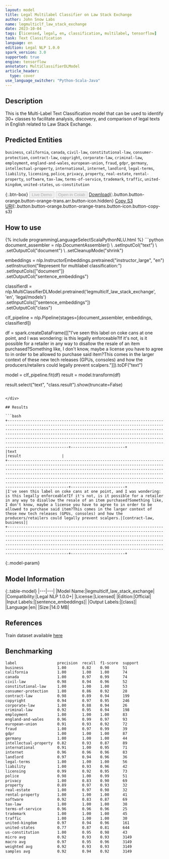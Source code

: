 ```yaml
---
layout: model
title: Legal Multilabel Classifier on Law Stack Exchange
author: John Snow Labs
name: legmulticlf_law_stack_exchange
date: 2023-10-04
tags: [licensed, legal, en, classification, multilabel, tensorflow]
task: Text Classification
language: en
edition: Legal NLP 1.0.0
spark_version: 3.0
supported: true
engine: tensorflow
annotator: MultiClassifierDLModel
article_header:
  type: cover
use_language_switcher: "Python-Scala-Java"
---
```


## Description

This is the Multi-Label Text Classification model that can be used to identify 30+ classes to facilitate analysis, discovery, and comparison of legal texts in English related to Law Stack Exchange.

## Predicted Entities

`business`, `california`, `canada`, `civil-law`, `constitutional-law`, `consumer-protection`, `contract-law`, `copyright`, `corporate-law`, `criminal-law`, `employment`, `england-and-wales`, `european-union`, `fraud`, `gdpr`, `germany`, `intellectual-property`, `international`, `internet`, `landlord`, `legal-terms`, `liability`, `licensing`, `police`, `privacy`, `property`, `real-estate`, `rental-property`, `software`, `tax-law`, `terms-of-service`, `trademark`, `traffic`, `united-kingdom`, `united-states`, `us-constitution`

{:.btn-box}
<button class="button button-orange" disabled>Live Demo</button>
<button class="button button-orange" disabled>Open in Colab</button>
[Download](https://s3.amazonaws.com/auxdata.johnsnowlabs.com/legal/models/legmulticlf_law_stack_exchange_en_1.0.0_3.0_1696431033425.zip){:.button.button-orange.button-orange-trans.arr.button-icon.hidden}
[Copy S3 URI](s3://auxdata.johnsnowlabs.com/legal/models/legmulticlf_law_stack_exchange_en_1.0.0_3.0_1696431033425.zip){:.button.button-orange.button-orange-trans.button-icon.button-copy-s3}

## How to use



<div class="tabs-box" markdown="1">
{% include programmingLanguageSelectScalaPythonNLU.html %}
```python
document_assembler = nlp.DocumentAssembler() \
    .setInputCol("text") \
    .setOutputCol("document") \
    .setCleanupMode("shrink")

embeddings = nlp.InstructorEmbeddings.pretrained("instructor_large", "en") \
    .setInstruction("Represent for multilabel classification:") \
    .setInputCols(["document"]) \
    .setOutputCol("sentence_embeddings")

classifierdl = nlp.MultiClassifierDLModel.pretrained('legmulticlf_law_stack_exchange', 'en', 'legal/models') \
    .setInputCols(["sentence_embeddings"])\
    .setOutputCol("class")

  
clf_pipeline = nlp.Pipeline(stages=[document_assembler, 
                                    embeddings, 
                                    classifierdl])

df = spark.createDataFrame([["I've seen this label on coke cans at one point, and I was wondering: is this legally enforceable?If it's not, is it possible for a retailer in any way to disallow the resale of an item purchased?Something like, I don't know, maybe a license you have to agree to in order to be allowed to purchase said item?This comes in the larger context of these new tech releases (GPUs, consoles) and how the producers/retailers could legally prevent scalpers."]]).toDF("text")

model = clf_pipeline.fit(df)
result = model.transform(df)

result.select("text", "class.result").show(truncate=False)
```

</div>

## Results

```bash
+---------------------------------------------------------------------------------------------------------------------------------------------------------------------------------------------------------------------------------------------------------------------------------------------------------------------------------------------------------------------------------------------------------------------------------------------------------------+------------------------+
|text                                                                                                                                                                                                                                                                                                                                                                                                                                                           |result                  |
+---------------------------------------------------------------------------------------------------------------------------------------------------------------------------------------------------------------------------------------------------------------------------------------------------------------------------------------------------------------------------------------------------------------------------------------------------------------+------------------------+
|I've seen this label on coke cans at one point, and I was wondering: is this legally enforceable?If it's not, is it possible for a retailer in any way to disallow the resale of an item purchased?Something like, I don't know, maybe a license you have to agree to in order to be allowed to purchase said item?This comes in the larger context of these new tech releases (GPUs, consoles) and how the producers/retailers could legally prevent scalpers.|[contract-law, business]|
+---------------------------------------------------------------------------------------------------------------------------------------------------------------------------------------------------------------------------------------------------------------------------------------------------------------------------------------------------------------------------------------------------------------------------------------------------------------+------------------------+
```

{:.model-param}
## Model Information

{:.table-model}
|---|---|
|Model Name:|legmulticlf_law_stack_exchange|
|Compatibility:|Legal NLP 1.0.0+|
|License:|Licensed|
|Edition:|Official|
|Input Labels:|[sentence_embeddings]|
|Output Labels:|[class]|
|Language:|en|
|Size:|14.0 MB|

## References

Train dataset available [here](https://huggingface.co/datasets/ymoslem/Law-StackExchange)

## Benchmarking

```bash
label                  precision  recall  f1-score  support 
business               1.00       0.82    0.90      51      
california             1.00       1.00    1.00      74     
canada                 1.00       0.97    0.99      74      
civil-law              0.98       0.94    0.96      52      
constitutional-law     1.00       1.00    1.00      53      
consumer-protection    1.00       0.86    0.92      28      
contract-law           0.98       0.89    0.94      199     
copyright              0.94       0.97    0.95      246     
corporate-law          1.00       0.88    0.94      26      
criminal-law           0.92       0.95    0.94      198     
employment             1.00       1.00    1.00      83      
england-and-wales      0.96       0.99    0.97      93      
european-union         0.91       0.93    0.92      72      
fraud                  1.00       0.97    0.99      39      
gdpr                   1.00       1.00    1.00      87      
germany                1.00       1.00    1.00      44      
intellectual-property  0.82       0.93    0.87      89      
international          0.91       1.00    0.95      71      
internet               0.96       0.96    0.96      83      
landlord               0.97       0.94    0.96      36      
legal-terms            1.00       1.00    1.00      56      
liability              1.00       0.93    0.96      42      
licensing              0.99       0.92    0.95      73      
police                 0.98       1.00    0.99      51      
privacy                1.00       0.83    0.90      69      
property               0.89       0.97    0.93      32      
real-estate            1.00       0.97    0.98      32      
rental-property        1.00       1.00    1.00      41      
software               0.92       0.83    0.87      69      
tax-law                1.00       1.00    1.00      38      
terms-of-service       0.96       0.96    0.96      25      
trademark              1.00       1.00    1.00      45      
traffic                1.00       1.00    1.00      30      
united-kingdom         0.97       0.94    0.96      161     
united-states          0.77       0.87    0.81      644     
us-constitution        1.00       0.95    0.98      43      
micro avg              0.92       0.93    0.93      3149    
macro avg              0.97       0.95    0.96      3149    
weighted avg           0.92       0.93    0.93      3149    
samples avg            0.92       0.94    0.92      3149    
```